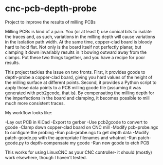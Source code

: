 # cnc-pcb-depth-probe
Project to improve the results of milling PCBs

Milling PCBs is kind of a pain. You (or at least I) use conical bits to isolate the traces and, as such, variations in 
the milling depth will cause variations in the isolation path width. At the same time, copper-clad board is bloody hard 
to hold flat. Not only is the board itself not perfectly planar, but clamping it down invariably results in it bowing 
outward away from the clamps. Put these two things together, and you have a recipe for poor results.

This project tackles the issue on two fronts. First, it provides gcode to depth-probe a copper-clad board, giving you 
hard values of the height of the milling surface at different points. Second, it provides a Python script to apply those 
data points to a PCB milling gcode file (assuming it was generated with pcb2gcode, that is). By compensating the milling 
depth for the imperfections in the board and clamping, it becomes possible to mill much more consistent traces.

My workflow looks like:

-Lay out PCB in KiCad
-Export to gerber
-Use pcb2gcode to convert to gcode
-Clamp down copper-clad board on CNC mill
-Modify pcb-probe.ngc to configure the probing
-Run pcb-probe.ngc to get depth data
-Modify patch-gcode.py with the appropriate filenames and whatnot
-Run patch-gcode.py to depth-compensate my gcode
-Run new gcode to etch PCB


This works for using LinuxCNC as your CNC controller- it should (mostly) work elsewhere, though I haven't tested.
